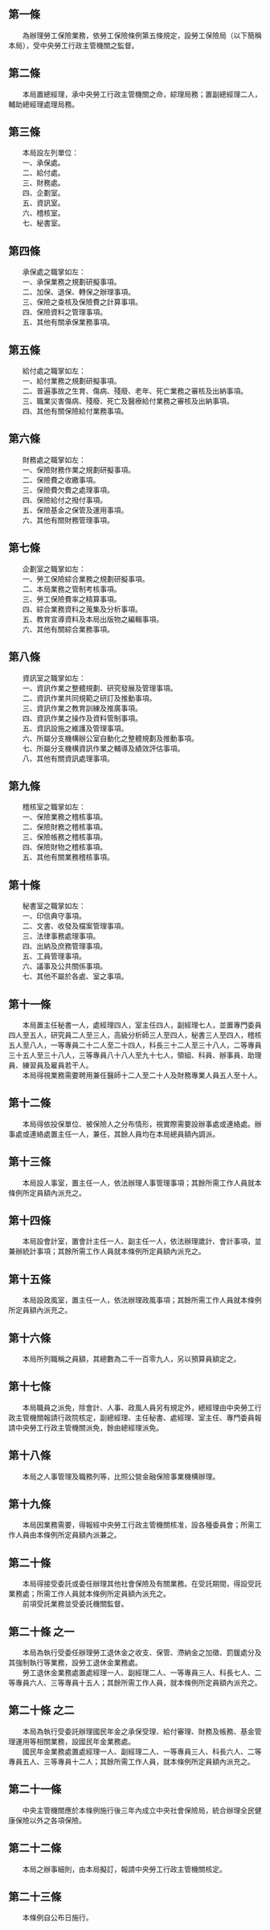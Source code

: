 第一條 
-------
　　為辦理勞工保險業務，依勞工保險條例第五條規定，設勞工保險局（以下簡稱本局），受中央勞工行政主管機關之監督。  


第二條 
-------
　　本局置總經理，承中央勞工行政主管機關之命，綜理局務；置副總經理二人，輔助總經理處理局務。  


第三條 
-------
　　本局設左列單位：  
　　一、承保處。  
　　二、給付處。  
　　三、財務處。  
　　四、企劃室。  
　　五、資訊室。  
　　六、稽核室。  
　　七、秘書室。  


第四條 
-------
　　承保處之職掌如左：  
　　一、承保業務之規劃研擬事項。  
　　二、加保、退保、轉保之辦理事項。  
　　三、保險之查核及保險費之計算事項。  
　　四、保險資料之管理事項。  
　　五、其他有關承保業務事項。  


第五條 
-------
　　給付處之職掌如左：  
　　一、給付業務之規劃研擬事項。  
　　二、普遍事故之生育、傷病、殘廢、老年、死亡業務之審核及出納事項。  
　　三、職業災害傷病、殘廢、死亡及醫療給付業務之審核及出納事項。  
　　四、其他有關保險給付業務事項。  


第六條 
-------
　　財務處之職掌如左：  
　　一、保險財務作業之規劃研擬事項。  
　　二、保險費之收繳事項。  
　　三、保險費欠費之處理事項。  
　　四、保險給付之撥付事項。  
　　五、保險基金之保管及運用事項。  
　　六、其他有關財務管理事項。  


第七條 
-------
　　企劃室之職掌如左：  
　　一、勞工保險綜合業務之規劃研擬事項。  
　　二、本局業務之管制考核事項。  
　　三、勞工保險費率之精算事項。  
　　四、綜合業務資料之蒐集及分析事項。  
　　五、教育宣導資料及本局出版物之編輯事項。  
　　六、其他有關綜合業務事項。  


第八條 
-------
　　資訊室之職掌如左：  
　　一、資訊作業之整體規劃、研究發展及管理事項。  
　　二、資訊作業共同規範之研訂及推動事項。  
　　三、資訊作業之教育訓練及推廣事項。  
　　四、資訊作業之操作及資料管制事項。  
　　五、資訊設施之維護及管理事項。  
　　六、所屬分支機構辦公室自動化之整體規劃及推動事項。  
　　七、所屬分支機構資訊作業之輔導及績效評估事項。  
　　八、其他有關資訊處理事項。  


第九條 
-------
　　稽核室之職掌如左：  
　　一、保險業務之稽核事項。  
　　二、保險財務之稽核事項。  
　　三、保險帳務之稽核事項。  
　　四、保險財物之稽核事項。  
　　五、其他有關業務稽核事項。  


第十條 
-------
　　秘書室之職掌如左：  
　　一、印信典守事項。  
　　二、文書、收發及檔案管理事項。  
　　三、法律事務處理事項。  
　　四、出納及庶務管理事項。  
　　五、工員管理事項。  
　　六、議事及公共關係事項。  
　　七、其他不屬於各處、室之事項。  


第十一條 
---------
　　本局置主任秘書一人，處經理四人，室主任四人，副經理七人，並置專門委員四人至五人，研究員二人至三人，高級分析師三人至四人，秘書三人至四人，稽核五人至八人，一等專員二十二人至二十四人，科長三十二人至三十八人，二等專員三十五人至三十八人，三等專員八十八人至九十七人，領組、科員、辦事員、助理員、練習員及雇員若干人。  
　　本局得視業務需要聘用兼任醫師十二人至二十人及財務專業人員五人至十人。  


第十二條 
---------
　　本局得依投保單位、被保險人之分布情形，視實際需要設辦事處或連絡處。辦事處或連絡處置主任一人，兼任，其餘人員均在本局總員額內調派。  


第十三條 
---------
　　本局設人事室，置主任一人，依法辦理人事管理事項；其餘所需工作人員就本條例所定員額內派充之。  


第十四條 
---------
　　本局設會計室，置會計主任一人、副主任一人，依法辦理歲計、會計事項，並兼辦統計事項；其餘所需工作人員就本條例所定員額內派充之。  


第十五條 
---------
　　本局設政風室，置主任一人，依法辦理政風事項；其餘所需工作人員就本條例所定員額內派充之。  


第十六條 
---------
　　本局所列職稱之員額，其總數為二千一百零九人，另以預算員額定之。  


第十七條 
---------
　　本局職員之派免，除會計、人事、政風人員另有規定外，總經理由中央勞工行政主管機關報請行政院核定，副總經理、主任秘書、處經理、室主任、專門委員報請中央勞工行政主管機關派免，餘由總經理派免。  


第十八條 
---------
　　本局之人事管理及職務列等，比照公營金融保險事業機構辦理。  


第十九條 
---------
　　本局因業務需要，得報經中央勞工行政主管機關核准，設各種委員會；所需工作人員由本條例所定員額內派兼之。  


第二十條 
---------
　　本局得接受委託或委任辦理其他社會保險及有關業務。在受託期間，得設受託業務處；所需工作人員就本條例所定員額內派充之。  
　　前項受託業務並受委託機關監督。  


第二十條 之一 
--------------
　　本局為執行受委任辦理勞工退休金之收支、保管、滯納金之加徵、罰鍰處分及其強制執行等業務，設勞工退休金業務處。  
　　勞工退休金業務處置處經理一人、副經理二人、一等專員三人、科長七人、二等專員六人、三等專員十五人；其餘所需工作人員，就本條例所定員額內派充之。  


第二十條 之二 
--------------
　　本局為執行受委託辦理國民年金之承保受理、給付審理、財務及帳務、基金管理運用等相關業務，設國民年金業務處。  
　　國民年金業務處置處經理一人、副經理二人、一等專員三人、科長六人、二等專員五人、三等專員十二人；其餘所需工作人員，就本條例所定員額內派充之。  


第二十一條 
-----------
　　中央主管機關應於本條例施行後三年內成立中央社會保險局，統合辦理全民健康保險以外之各項保險。  


第二十二條 
-----------
　　本局之辦事細則，由本局擬訂，報請中央勞工行政主管機關核定。  


第二十三條 
-----------
　　本條例自公布日施行。